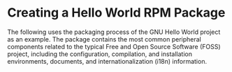 # Creating a Hello World RPM Package<a name="EN-US_TOPIC_0229243728"></a>

The following uses the packaging process of the GNU Hello World project as an example. The package contains the most common peripheral components related to the typical Free and Open Source Software \(FOSS\) project, including the configuration, compilation, and installation environments, documents, and internationalization \(i18n\) information.



